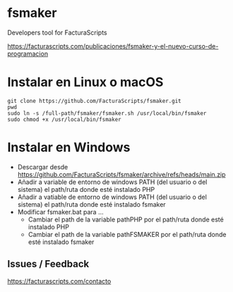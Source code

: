 # fsmaker
Developers tool for FacturaScripts

https://facturascripts.com/publicaciones/fsmaker-y-el-nuevo-curso-de-programacion

# Instalar en Linux o macOS
```
git clone https://github.com/FacturaScripts/fsmaker.git
pwd
sudo ln -s /full-path/fsmaker/fsmaker.sh /usr/local/bin/fsmaker
sudo chmod +x /usr/local/bin/fsmaker
```

# Instalar en Windows
- Descargar desde https://github.com/FacturaScripts/fsmaker/archive/refs/heads/main.zip 
- Añadir a variable de entorno de windows PATH (del usuario o del sistema) el path/ruta donde esté instalado PHP
- Añadir a vatiable de entorno de windows PATH (del usuario o del sistema) el path/ruta donde esté instalado fsmaker 
- Modificar fsmaker.bat para ...
  + Cambiar el path de la variable pathPHP por el path/ruta donde esté instalado PHP
  + Cambiar el path de la variable pathFSMAKER por el path/ruta donde esté instalado fsmaker

## Issues / Feedback
https://facturascripts.com/contacto